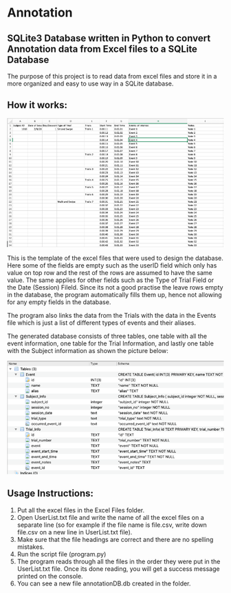 # Annotation
## SQLite3 Database written in Python to convert Annotation data from Excel files to a SQLite Database 

The purpose of this project is to read data from excel files and store it in a more organized and easy to use way in a SQLite database. 

## How it works:


![Image of Excel file](Image1.jpg)

This is the template of the excel files that were used to design the database. Here some of the fields are empty such as the userID field which only has value on top row and the rest of the rows are assumed to have the same value. The same applies for other fields such as the Type of Trial Field or the Date (Session) Fileld. Since its not a good practise the leave rows empty in the database, the program automatically fills them up, hence not allowing for any empty fields in the database. 

The program also links the data from the Trials with the data in the Events file which is just a list of different types of events and their aliases. 

The generated database consists of three tables, one table with all the event information, one table for the Trial Information, and lastly one table with the Subject information as shown the picture below:

![image of tables in the database](Image2.jpg)

## Usage Instructions:
1. Put all the excel files in the Excel Files folder. 
2. Open UserList.txt  file and write the name of all the excel files on a separate line (so for example if the file name is file.csv, write down file.csv on a new line in UserList.txt file).
3. Make sure that the file headings are correct and there are no spelling mistakes. 
4. Run the script file (program.py)
5. The program reads through all the files in the order they were put in the UserList.txt file. Once its done reading, you will get a success message printed on the console. 
6. You can see a new file annotationDB.db created in the folder.



